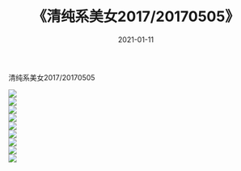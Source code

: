 ﻿---
layout: post
title:  《清纯系美女2017/20170505》
date:   2021-01-11
img: http://img.660000.xyz/Sharelink/清纯系美女/2017/20170505/000.jpg
categories: [美女, 清纯, 唯美]
---

清纯系美女2017/20170505

 ![](http://img.660000.xyz/Sharelink/清纯系美女/2017/20170505/001.png) <br>![](http://img.660000.xyz/Sharelink/清纯系美女/2017/20170505/002.png) <br>![](http://img.660000.xyz/Sharelink/清纯系美女/2017/20170505/003.png) <br>![](http://img.660000.xyz/Sharelink/清纯系美女/2017/20170505/004.png) <br>![](http://img.660000.xyz/Sharelink/清纯系美女/2017/20170505/005.png) <br>![](http://img.660000.xyz/Sharelink/清纯系美女/2017/20170505/006.png) <br>![](http://img.660000.xyz/Sharelink/清纯系美女/2017/20170505/007.png) <br>![](http://img.660000.xyz/Sharelink/清纯系美女/2017/20170505/008.png) <br>![](http://img.660000.xyz/Sharelink/清纯系美女/2017/20170505/009.png) <br>